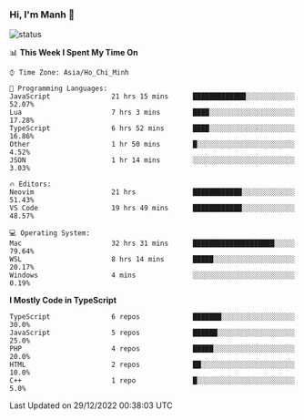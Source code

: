 ### Hi, I'm Manh 👋

![status](https://badge.stateful.com/manhhn01/status.svg)

<!--START_SECTION:waka-->
📊 **This Week I Spent My Time On** 

```text
⌚︎ Time Zone: Asia/Ho_Chi_Minh

💬 Programming Languages: 
JavaScript               21 hrs 15 mins      █████████████░░░░░░░░░░░░   52.07% 
Lua                      7 hrs 3 mins        ████░░░░░░░░░░░░░░░░░░░░░   17.28% 
TypeScript               6 hrs 52 mins       ████░░░░░░░░░░░░░░░░░░░░░   16.86% 
Other                    1 hr 50 mins        █░░░░░░░░░░░░░░░░░░░░░░░░   4.52% 
JSON                     1 hr 14 mins        ░░░░░░░░░░░░░░░░░░░░░░░░░   3.03%

🔥 Editors: 
Neovim                   21 hrs              ████████████░░░░░░░░░░░░░   51.43% 
VS Code                  19 hrs 49 mins      ████████████░░░░░░░░░░░░░   48.57%

💻 Operating System: 
Mac                      32 hrs 31 mins      ████████████████████░░░░░   79.64% 
WSL                      8 hrs 14 mins       █████░░░░░░░░░░░░░░░░░░░░   20.17% 
Windows                  4 mins              ░░░░░░░░░░░░░░░░░░░░░░░░░   0.19%

```

**I Mostly Code in TypeScript** 

```text
TypeScript               6 repos             ███████░░░░░░░░░░░░░░░░░░   30.0% 
JavaScript               5 repos             ██████░░░░░░░░░░░░░░░░░░░   25.0% 
PHP                      4 repos             █████░░░░░░░░░░░░░░░░░░░░   20.0% 
HTML                     2 repos             ██░░░░░░░░░░░░░░░░░░░░░░░   10.0% 
C++                      1 repo              █░░░░░░░░░░░░░░░░░░░░░░░░   5.0%

```



 Last Updated on 29/12/2022 00:38:03 UTC
<!--END_SECTION:waka-->
